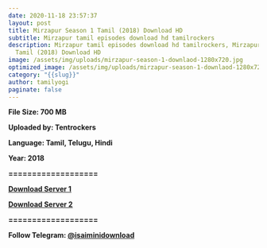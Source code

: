 ```yaml
---
date: 2020-11-18 23:57:37
layout: post
title: Mirzapur Season 1 Tamil (2018) Download HD
subtitle: Mirzapur tamil episodes download hd tamilrockers
description: Mirzapur tamil episodes download hd tamilrockers, Mirzapur Season 1
  Tamil (2018) Download HD
image: /assets/img/uploads/mirzapur-season-1-downlaod-1280x720.jpg
optimized_image: /assets/img/uploads/mirzapur-season-1-downlaod-1280x720.jpg
category: "{{slug}}"
author: tamilyogi
paginate: false
---
```

**File Size: 700 MB**

**Uploaded by: Tentrockers**

**Language: Tamil, Telugu, Hindi**

**Year: 2018**

**\===================**

**[Download Server 1](https://files.isaiminiweb.online/Mirzapur%2520(2018)%2520Season%25201%2520%5BTelugu%2520%2B%2520Tamil%2520%2B%2520Hindi%5D%2520750MB%2520%5BTentrockers%5D.mkv?rootId=0AJtZkTkXLBuYUk9PVA)**

**[Download Server 2](https://drive.unblocked.workers.dev/Mirzapur%2520(2018)%2520Season%25201%2520%5BTelugu%2520%2B%2520Tamil%2520%2B%2520Hindi%5D%2520750MB%2520%5BTentrockers%5D.mkv?rootId=0AJtZkTkXLBuYUk9PVA)**

[](https://drive.unblocked.workers.dev/Mirzapur%2520(2018)%2520Season%25201%2520%5BTelugu%2520%2B%2520Tamil%2520%2B%2520Hindi%5D%2520750MB%2520%5BTentrockers%5D.mkv?rootId=0AJtZkTkXLBuYUk9PVA)**\===================**

**Follow Telegram: [@isaiminidownload](tg://resolve/?domain=isaiminidownload)**